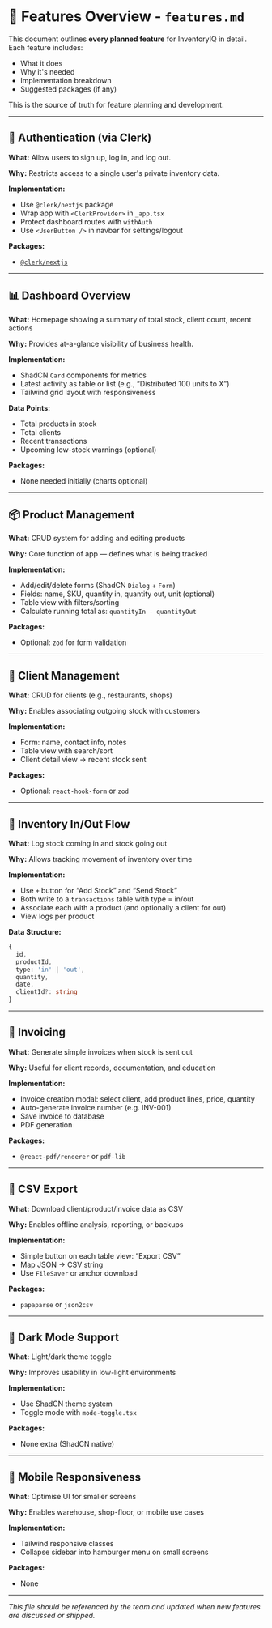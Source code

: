 # 🧩 Features Overview - `features.md`

This document outlines **every planned feature** for InventoryIQ in detail. Each feature includes:
- What it does
- Why it's needed
- Implementation breakdown
- Suggested packages (if any)

This is the source of truth for feature planning and development.

---

## 🔐 Authentication (via Clerk)
**What:** Allow users to sign up, log in, and log out.

**Why:** Restricts access to a single user's private inventory data.

**Implementation:**
- Use `@clerk/nextjs` package
- Wrap app with `<ClerkProvider>` in `_app.tsx`
- Protect dashboard routes with `withAuth`
- Use `<UserButton />` in navbar for settings/logout

**Packages:**
- [`@clerk/nextjs`](https://www.npmjs.com/package/@clerk/nextjs)

---

## 📊 Dashboard Overview
**What:** Homepage showing a summary of total stock, client count, recent actions

**Why:** Provides at-a-glance visibility of business health.

**Implementation:**
- ShadCN `Card` components for metrics
- Latest activity as table or list (e.g., “Distributed 100 units to X”)
- Tailwind grid layout with responsiveness

**Data Points:**
- Total products in stock
- Total clients
- Recent transactions
- Upcoming low-stock warnings (optional)

**Packages:**
- None needed initially (charts optional)

---

## 📦 Product Management
**What:** CRUD system for adding and editing products

**Why:** Core function of app — defines what is being tracked

**Implementation:**
- Add/edit/delete forms (ShadCN `Dialog` + `Form`)
- Fields: name, SKU, quantity in, quantity out, unit (optional)
- Table view with filters/sorting
- Calculate running total as: `quantityIn - quantityOut`

**Packages:**
- Optional: `zod` for form validation

---

## 👥 Client Management
**What:** CRUD for clients (e.g., restaurants, shops)

**Why:** Enables associating outgoing stock with customers

**Implementation:**
- Form: name, contact info, notes
- Table view with search/sort
- Client detail view → recent stock sent

**Packages:**
- Optional: `react-hook-form` or `zod`

---

## 🔁 Inventory In/Out Flow
**What:** Log stock coming in and stock going out

**Why:** Allows tracking movement of inventory over time

**Implementation:**
- Use `+` button for “Add Stock” and “Send Stock”
- Both write to a `transactions` table with type = in/out
- Associate each with a product (and optionally a client for out)
- View logs per product

**Data Structure:**
```ts
{
  id,
  productId,
  type: 'in' | 'out',
  quantity,
  date,
  clientId?: string
}
```

---

## 🧾 Invoicing
**What:** Generate simple invoices when stock is sent out

**Why:** Useful for client records, documentation, and education

**Implementation:**
- Invoice creation modal: select client, add product lines, price, quantity
- Auto-generate invoice number (e.g. INV-001)
- Save invoice to database
- PDF generation

**Packages:**
- `@react-pdf/renderer` or `pdf-lib`

---

## 📁 CSV Export
**What:** Download client/product/invoice data as CSV

**Why:** Enables offline analysis, reporting, or backups

**Implementation:**
- Simple button on each table view: “Export CSV”
- Map JSON → CSV string
- Use `FileSaver` or anchor download

**Packages:**
- `papaparse` or `json2csv`

---

## 🌙 Dark Mode Support
**What:** Light/dark theme toggle

**Why:** Improves usability in low-light environments

**Implementation:**
- Use ShadCN theme system
- Toggle mode with `mode-toggle.tsx`

**Packages:**
- None extra (ShadCN native)

---

## 📱 Mobile Responsiveness
**What:** Optimise UI for smaller screens

**Why:** Enables warehouse, shop-floor, or mobile use cases

**Implementation:**
- Tailwind responsive classes
- Collapse sidebar into hamburger menu on small screens

**Packages:**
- None

---

_This file should be referenced by the team and updated when new features are discussed or shipped._